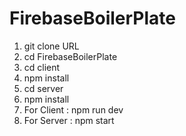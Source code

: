 # FirebaseBoilerPlate

1. git clone URL
2. cd FirebaseBoilerPlate
3. cd client
4. npm install
5. cd server
6. npm install
7. For Client : npm run dev
8. For Server : npm start
